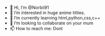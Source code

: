 - 👋 Hi, I’m @Norbii91
- 👀 I’m interested in huge anime titties.
- 🌱 I’m currently learning html,python,css,c++
- 💞️ I’m looking to collaborate on your mum
- 📫 How to reach me: Dont

<!---
Norbii91/Norbii91 is a ✨ special ✨ repository because its `README.md` (this file) appears on your GitHub profile.
You can click the Preview link to take a look at your changes.
--->
